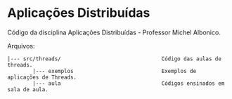 # Aplicações Distribuídas

Código da disciplina Aplicações Distribuídas - Professor Michel Albonico.


Arquivos:

```
|--- src/threads/                                Código das aulas de threads.
        |--- exemplos                            Exemplos de aplicações de Threads.
        |--- aula                                Códigos ensinados em sala de aula.
```
